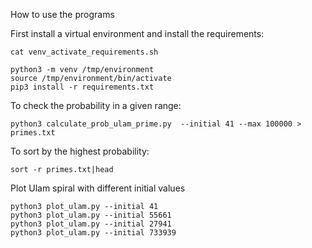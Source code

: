 
How to use the programs

First install a virtual environment and install the requirements:

```
cat venv_activate_requirements.sh 

python3 -m venv /tmp/environment    
source /tmp/environment/bin/activate
pip3 install -r requirements.txt
```

To check the probability in a given range:
```
python3 calculate_prob_ulam_prime.py  --initial 41 --max 100000 > primes.txt
```

To sort by the highest probability:
```
sort -r primes.txt|head 
```

Plot Ulam spiral with different initial values
```
python3 plot_ulam.py --initial 41
python3 plot_ulam.py --initial 55661 
python3 plot_ulam.py --initial 27941 
python3 plot_ulam.py --initial 733939
```
